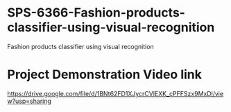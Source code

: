 # SPS-6366-Fashion-products-classifier-using-visual-recognition
Fashion products classifier using visual recognition
# Project Demonstration Video link

https://drive.google.com/file/d/1BNt62FD1XJycrCVlEXK_cPFFSzx9MxDl/view?usp=sharing
